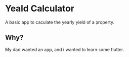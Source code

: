 # Yeald Calculator

A basic app to caculate the yearly yield of a property.

## Why?

My dad wanted an app, and i wanted to learn some flutter.
